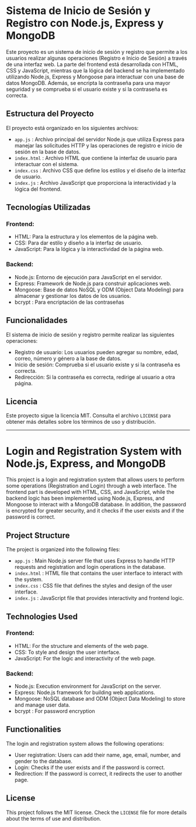 # Sistema de Inicio de Sesión y Registro con Node.js, Express y MongoDB

Este proyecto es un sistema de inicio de sesión y registro que permite a los usuarios realizar algunas operaciones (Registro e Inicio de Sesión) a través de una interfaz web.
La parte del frontend está desarrollada con HTML, CSS y JavaScript, mientras que la lógica del backend se ha implementado utilizando Node.js, Express y Mongoose para interactuar con una base de datos MongoDB. Además, se encripta la contraseña para una mayor seguridad y se comprueba si el usuario existe y si la contraseña es correcta.


## Estructura del Proyecto

El proyecto está organizado en los siguientes archivos:

- `app.js` : Archivo principal del servidor Node.js que utiliza Express para manejar las solicitudes HTTP y las operaciones de registro e inicio de sesión en la base de datos.
- `index.html` : Archivo HTML que contiene la interfaz de usuario para interactuar con el sistema.
- `index.css` : Archivo CSS que define los estilos y el diseño de la interfaz de usuario.
- `index.js` : Archivo JavaScript que proporciona la interactividad y la lógica del frontend.


## Tecnologías Utilizadas

### Frontend:

- HTML: Para la estructura y los elementos de la página web.
- CSS: Para dar estilo y diseño a la interfaz de usuario.
- JavaScript: Para la lógica y la interactividad de la página web.

### Backend:

- Node.js: Entorno de ejecución para JavaScript en el servidor.
- Express: Framework de Node.js para construir aplicaciones web.
- Mongoose: Base de datos NoSQL y ODM (Object Data Modeling) para almacenar y gestionar los datos de los usuarios.
- bcrypt : Para encriptación de las contraseñas 


## Funcionalidades

El sistema de inicio de sesión y registro permite realizar las siguientes operaciones:

- Registro de usuario: Los usuarios pueden agregar su nombre, edad, correo, número y género a la base de datos.
- Inicio de sesión: Comprueba si el usuario existe y si la contraseña es correcta.
- Redirección: Si la contraseña es correcta, redirige al usuario a otra página.


## Licencia
Este proyecto sigue la licencia MIT. Consulta el archivo `LICENSE` para obtener más detalles sobre los términos de uso y distribución.


------------------------------


# Login and Registration System with Node.js, Express, and MongoDB

This project is a login and registration system that allows users to perform some operations (Registration and Login) through a web interface. The frontend part is developed with HTML, CSS, and JavaScript, while the backend logic has been implemented using Node.js, Express, and Mongoose to interact with a MongoDB database. In addition, the password is encrypted for greater security, and it checks if the user exists and if the password is correct.


## Project Structure

The project is organized into the following files:

- `app.js` : Main Node.js server file that uses Express to handle HTTP requests and registration and login operations in the database.
- `index.html` : HTML file that contains the user interface to interact with the system.
- `index.css` : CSS file that defines the styles and design of the user interface.
- `index.js` : JavaScript file that provides interactivity and frontend logic.


## Technologies Used

### Frontend:
- HTML: For the structure and elements of the web page.
- CSS: To style and design the user interface.
- JavaScript: For the logic and interactivity of the web page.

### Backend:
- Node.js: Execution environment for JavaScript on the server.
- Express: Node.js framework for building web applications.
- Mongoose: NoSQL database and ODM (Object Data Modeling) to store and manage user data.
- bcrypt : For password encryption


## Functionalities

The login and registration system allows the following operations:

- User registration: Users can add their name, age, email, number, and gender to the database.
- Login: Checks if the user exists and if the password is correct.
- Redirection: If the password is correct, it redirects the user to another page.

## License

This project follows the MIT license. Check the `LICENSE` file for more details about the terms of use and distribution.